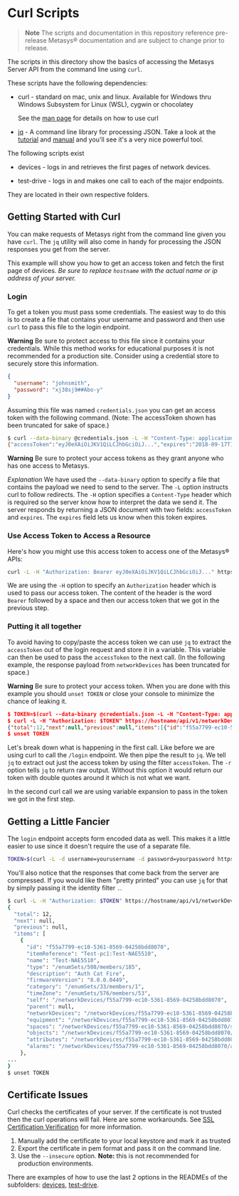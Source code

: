 # Curl Scripts

> **Note** The scripts and documentation in this repository reference pre-release Metasys® documentation and are subject to change prior to release.

The scripts in this directory show the basics of accessing
the Metasys Server API from the command line using `curl`.

These scripts have the following dependencies:

* curl - standard on mac, unix and linux. Available for Windows
  thru Windows Subsystem for Linux (WSL), cygwin or chocolatey

    See the [man page](https://curl.haxx.se/docs/manpage.html) for details on how to use curl
* [jq](https://stedolan.github.io/jq/download/) - A command line library for processing  JSON. Take a look at the [tutorial](https://stedolan.github.io/jq/tutorial/) and [manual](https://stedolan.github.io/jq/manual/) and you'll see it's a very nice powerful tool.

The following scripts exist

* devices - logs in and retrieves the first pages of network devices.

* test-drive - logs in and makes one call to each of the major endpoints.

They are located in their own respective folders.

## Getting Started with Curl

You can make requests of Metasys right from the command line given you have `curl`. The `jq` utility
will also come in handy for processing the JSON responses you get from the server.

This example will show you how to get an access token and fetch the first page of devices.
*Be sure to replace `hostname` with the actual name or ip address of your server.*

### Login

To get a token you must pass some credentials. The easiest way to do this is to create a file
that contains your username and password and then use `curl` to pass this file to the login endpoint.

**Warning** Be sure to protect access to this file since it contains your credentials. While this
method works for educational purposes it is not recommended for a production site. Consider using a credential store to securely store this information.

```json
{
  "username": "johnsmith",
  "password": "xj38sj9##Abo-y"
}
```

Assuming this file was named `credentials.json` you can get an access token with the following command.
(Note: The accessToken shown has been truncated for sake of space.)

```bash
$ curl --data-binary @credentials.json -L -H "Content-Type: application/json" https://hostname/api/v1/login
{"accessToken":"eyJ0eXAiOiJKV1QiLCJhbGciOiJ...","expires":"2018-09-17T19:38:58Z"}
```

**Warning** Be sure to protect your access tokens as they grant anyone who has one access to Metasys.

*Explanation* We have used the `--data-binary` option to specify a file that contains the payload we need to send to the server. The `-L` option instructs curl to follow redirects. The `-H` option specifies a `Content-Type` header
which is required so the server know how to interpret the data we send it. The server responds by returning
a JSON document with two fields: `accessToken` and `expires`. The `expires` field lets us know when this token expires.

### Use Access Token to Access a Resource

Here's how you might use this access token to access one of the Metasys® APIs:

```bash
curl -L -H "Authorization: Bearer eyJ0eXAiOiJKV1QiLCJhbGciOiJ..." https://hostname/api/v1/networkDevices
```

We are using the `-H` option to specify an `Authorization` header which is used to pass our access token.
The content of the header is the word `Bearer` followed by a space and then our access token that we got in the previous step.

### Putting it all together

To avoid having to copy/paste the access token we can use `jq` to extract the `accessToken` out of the
login request and store it in a variable. This variable can then be used to pass the `accessToken`
to the next call. (In the following example, the response payload from `networkDevices` has been truncated
for space.)

**Warning** Be sure to protect your access token. When you are done with this example you should `unset TOKEN` or close your console to minimize the chance of leaking it.

```json
$ TOKEN=$(curl --data-binary @credentials.json -L -H "Content-Type: application/json" https://hostname/api/v1/login | jq -r .accessToken)
$ curl -L -H "Authorization: $TOKEN" https://hostname/api/v1/networkDevices
{"total":12,"next":null,"previous":null,"items":[{"id":"f55a7799-ec10-5361-8569-04258bdd8070","itemReference":"Test-pc1:Test-NAE5510","name":"Test-NAE5510","type":"/enumSets/508/members/185","description":"Auth Cat Fire","firmwareVersion":"8.0.0.0449","category":"/enumSets/33/members/1","timeZone":"/enumSets/576/members/53","self":"/networkDevices/f55a7799-ec10-5361-8569-04258bdd8070","parent":null,"networkDevices":"/networkDevices/f55a7799-ec10-5361-8569-04258bdd8070/networkDevices","equipment":"/networkDevices/f55a7799-ec10-5361-8569-04258bdd8070/equipment","spaces":"/networkDevices/f55a7799-ec10-5361-8569-04258bdd8070/spaces","objects":"/networkDevices/f55a7799-ec10-5361-8569-04258bdd8070/objects","attributes":"/networkDevices/f55a7799-ec10-5361-8569-04258bdd8070/attributes","alarms":"/networkDevices/f55a7799-ec10-5361-8569-04258bdd8070/alarms"},...]}
$ unset TOKEN
```

Let's break down what is happening in the first call. Like before we are using curl to call the
`/login` endpoint. We then pipe the result to `jq`. We tell `jq` to extract out just the access token
by using the filter `accessToken`. The `-r` option tells `jq` to return raw output. Without this option
it would return our token with double quotes around it which is not what we want.

In the second curl call we are using variable expansion to pass in the token we got in the first step.

## Getting a Little Fancier

The `login` endpoint accepts form encoded data as well. This makes it a little easier to use since it
doesn't require the use of a separate file.

```sh
TOKEN=$(curl -L -d username=yourusername -d password=yourpassword https://hostname/api/login | jq -r .accessToken)
```

You'll also notice that the responses that come back from the server are compressed. If you would like
them "pretty printed" you can use `jq` for that by simply passing it the identity filter `.`.

```sh
$ curl -L -H "Authorization: $TOKEN" https://hostname/api/v1/networkDevices | jq .
{
  "total": 12,
  "next": null,
  "previous": null,
  "items": [
    {
      "id": "f55a7799-ec10-5361-8569-04258bdd8070",
      "itemReference": "Test-pc1:Test-NAE5510",
      "name": "Test-NAE5510",
      "type": "/enumSets/508/members/185",
      "description": "Auth Cat Fire",
      "firmwareVersion": "8.0.0.0449",
      "category": "/enumSets/33/members/1",
      "timeZone": "/enumSets/576/members/53",
      "self": "/networkDevices/f55a7799-ec10-5361-8569-04258bdd8070",
      "parent": null,
      "networkDevices": "/networkDevices/f55a7799-ec10-5361-8569-04258bdd8070/networkDevices",
      "equipment": "/networkDevices/f55a7799-ec10-5361-8569-04258bdd8070/equipment",
      "spaces": "/networkDevices/f55a7799-ec10-5361-8569-04258bdd8070/spaces",
      "objects": "/networkDevices/f55a7799-ec10-5361-8569-04258bdd8070/objects",
      "attributes": "/networkDevices/f55a7799-ec10-5361-8569-04258bdd8070/attributes",
      "alarms": "/networkDevices/f55a7799-ec10-5361-8569-04258bdd8070/alarms"
    },
...
}
$ unset TOKEN
```

## Certificate Issues

Curl checks the certificates of your server. If the certificate is not trusted then the curl operations will fail. Here are some workarounds. See [SSL Certification Verification](https://curl.haxx.se/docs/sslcerts.html) for more information.

1. Manually add the certificate to your local keystore and mark it as trusted
2. Export the certificate in pem format and pass it on the command line.
3. Use the `--insecure` option. **Note:** this is not recommended for production environments.

There are examples of how to use the last 2 options in the READMEs of the subfolders: [devices](./devices/README.md#certificate-issues), [test-drive](./test-drive/README.md#certificate-issues).
